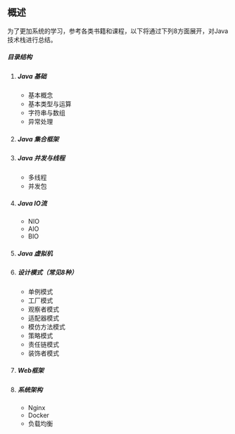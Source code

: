 

## 概述

为了更加系统的学习，参考各类书籍和课程，以下将通过下列8方面展开，对Java技术栈进行总结。



##### 目录结构

1. ##### Java 基础

   - 基本概念
   - 基本类型与运算
   - 字符串与数组
   - 异常处理

2. ##### Java 集合框架

3. ##### Java 并发与线程

   - 多线程
   - 并发包

4. ##### Java IO流

   - NIO
   - AIO
   - BIO

5. ##### Java 虚拟机

6. ##### 设计模式（常见8种）

   - 单例模式
   - 工厂模式
   - 观察者模式
   - 适配器模式
   - 模仿方法模式
   - 策略模式
   - 责任链模式
   - 装饰者模式

7. ##### Web框架

8. ##### 系统架构

   - Nginx
   - Docker
   - 负载均衡
